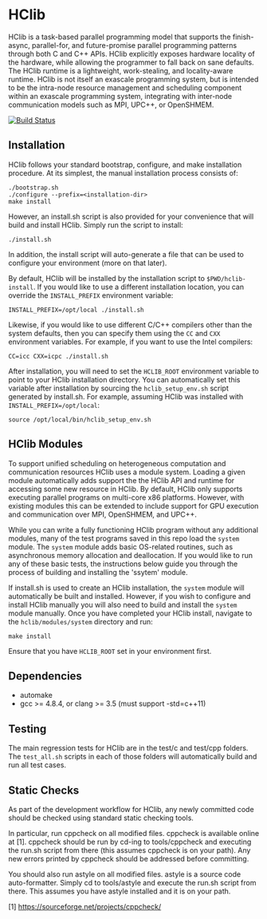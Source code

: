HClib
=============================================

HClib is a task-based parallel programming model that supports the finish-async,
parallel-for, and future-promise parallel programming patterns through both C
and C++ APIs. HClib explicitly
exposes hardware locality of the hardware, while allowing the programmer to fall
back on sane defaults. The HClib runtime is a lightweight, work-stealing, and
locality-aware runtime. HClib is not itself an exascale programming system, but
is intended to be the intra-node resource management and scheduling component
within an exascale programming system, integrating with inter-node communication
models such as MPI, UPC++, or OpenSHMEM.

[![Build Status](https://travis-ci.org/habanero-rice/hclib.svg?branch=master)](https://travis-ci.org/habanero-rice/hclib)

Installation
---------------------------------------------

HClib follows your standard bootstrap, configure, and make installation
procedure. At its simplest, the manual installation process consists of:

    ./bootstrap.sh
    ./configure --prefix=<installation-dir>
    make install

However, an install.sh script is also provided for your convenience that will
build and install HClib. Simply run the script to install:

    ./install.sh

In addition, the install script will auto-generate a file that can be used
to configure your environment (more on that later).

By default, HClib will be installed by the installation script to
`$PWD/hclib-install`. If you would like to use
a different installation location, you can override the `INSTALL_PREFIX`
environment variable:

    INSTALL_PREFIX=/opt/local ./install.sh

Likewise, if you would like to use different C/C++ compilers other than the
system defaults, then you can specify them using the `CC` and `CXX` environment
variables. For example, if you want to use the Intel compilers:

    CC=icc CXX=icpc ./install.sh

After installation, you will need to set the `HCLIB_ROOT` environment variable
to point to your
HClib installation directory. You can automatically set this variable after
installation by sourcing the `hclib_setup_env.sh` script generated by install.sh. For example, assuming
HClib was installed with `INSTALL_PREFIX=/opt/local`:

    source /opt/local/bin/hclib_setup_env.sh

HClib Modules
---------------------------------------------

To support unified scheduling on heterogeneous computation and communication
resources HClib uses a module system. Loading a given module automatically adds
support the the HClib API and runtime for accessing some new resource
in HClib. By default, HClib only supports executing parallel
programs on multi-core x86 platforms. However, with existing modules this can be
extended to include support for GPU execution and communication over MPI,
OpenSHMEM, and UPC++.

While you can write a fully functioning HClib program without any additional
modules, many of the test programs saved in this repo load the `system` module.
The `system` module adds basic OS-related routines, such as asynchronous memory
allocation and deallocation. If you would like to run any of these basic tests,
the instructions below guide you through the process of building and installing
the 'ssytem' module.

If install.sh is used to create an HClib installation, the `system` module will
automatically be built and installed. However, if you wish to configure and
install HClib manually you will also need to build and install the `system`
module manually. Once you have completed your HClib install, navigate to the
`hclib/modules/system` directory and run:

    make install

Ensure that you have `HCLIB_ROOT` set in your environment first.

Dependencies
---------------------------------------------

* automake
* gcc >= 4.8.4, or clang >= 3.5
  (must support -std=c++11)


Testing
---------------------------------------------

The main regression tests for HClib are in the test/c and test/cpp folders. The
`test_all.sh` scripts in each of those folders will automatically build and run
all test cases.


Static Checks
---------------------------------------------

As part of the development workflow for HClib, any newly committed code should
be checked using standard static checking tools.

In particular, run cppcheck on all modified files. cppcheck is available online
at [1]. cppcheck should be run by cd-ing to tools/cppcheck and executing the
run.sh script from there (this assumes cppcheck is on your path). Any new errors
printed by cppcheck should be addressed before committing.

You should also run astyle on all modified files. astyle is a source code
auto-formatter. Simply cd to tools/astyle and execute the run.sh script from
there. This assumes you have astyle installed and it is on your path.

[1] https://sourceforge.net/projects/cppcheck/
